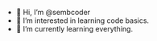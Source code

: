 - 👋 Hi, I’m @sembcoder
- 👀 I’m interested in learning code basics.
- 🌱 I’m currently learning everything.


<!---
sembcoder/sembcoder is a ✨ special ✨ repository because its `README.md` (this file) appears on your GitHub profile.
You can click the Preview link to take a look at your changes.
--->

